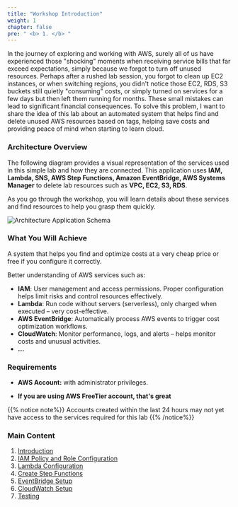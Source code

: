 ```yaml
---
title: "Workshop Introduction"
weight: 1
chapter: false
pre: " <b> 1. </b> "
---
```


In the journey of exploring and working with AWS, surely all of us have experienced those "shocking" moments when receiving service bills that far exceed expectations, simply because we forgot to turn off unused resources. Perhaps after a rushed lab session, you forgot to clean up EC2 instances, or when switching regions, you didn't notice those EC2, RDS, S3 buckets still quietly "consuming" costs, or simply turned on services for a few days but then left them running for months. These small mistakes can lead to significant financial consequences. To solve this problem, I want to share the idea of this lab about an automated system that helps find and delete unused AWS resources based on tags, helping save costs and providing peace of mind when starting to learn cloud.

### Architecture Overview

The following diagram provides a visual representation of the services used in this simple lab and how they are connected. This application uses **IAM, Lambda, SNS, AWS Step Functions, Amazon EventBridge, AWS Systems Manager** to delete lab resources such as **VPC, EC2, S3, RDS**.

As you go through the workshop, you will learn details about these services and find resources to help you grasp them quickly.

![Architecture Application Schema](/images/1.Introduce/001-architectdiagram.png)

### What You Will Achieve

A system that helps you find and optimize costs at a very cheap price or free if you configure it correctly.

Better understanding of AWS services such as:

- **IAM**: User management and access permissions. Proper configuration helps limit risks and control resources effectively.
- **Lambda**: Run code without servers (serverless), only charged when executed – very cost-effective.
- **AWS EventBridge**: Automatically process AWS events to trigger cost optimization workflows.
- **CloudWatch**: Monitor performance, logs, and alerts – helps monitor costs and unusual activities.
- **...**

### Requirements

- **AWS Account:** with administrator privileges.

- **If you are using AWS FreeTier account, that's great**

{{% notice note%}}
Accounts created within the last 24 hours may not yet have access to the services required for this lab
{{% /notice%}}

### Main Content

1. [Introduction](Introduction)
2. [IAM Policy and Role Configuration](IAM-configuration)
3. [Lambda Configuration](Lambda-configuration)
4. [Create Step Functions](Set-up-StepFunction)
5. [EventBridge Setup](Create-EventBridge)
6. [CloudWatch Setup](Set-up-CloudWatch)
7. [Testing](Test-system)
